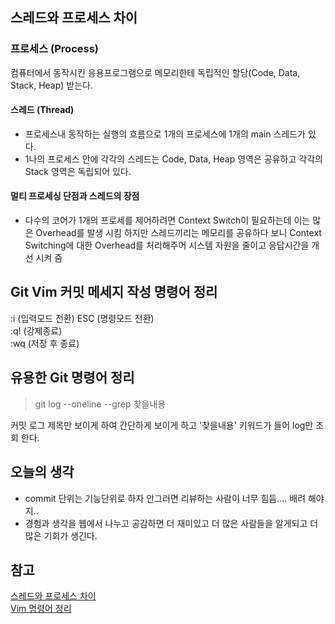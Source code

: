 ## 스레드와 프로세스 차이


### 프로세스 (Process)
컴퓨터에서 동작시킨 응용프로그램으로 메모리한테 독립적인 할당(Code, Data, Stack, Heap) 받는다.

#### 스레드 (Thread)
 - 프로세스내 동작하는 실행의 흐름으로 1개의 프로세스에 1개의 main 스레드가 있다.
 - 1나의 프로세스 안에 각각의 스레드는 Code, Data, Heap 영역은 공유하고 각각의 Stack 영역은 독립되어 있다.

#### 멀티 프로세싱 단점과 스레드의 장점
- 다수의 코어가 1개의 프로세를 제어하려면 Context Switch이 필요하는데 이는 많은 Overhead를 발생 시킴 하지만 스레드끼리는 메모리를 공유하다 보니 Context Switching에 대한 Overhead를 처리해주어 시스템 자원을 줄이고 응답시간을 개선 시켜 줌


## Git Vim 커밋 메세지 작성 명령어 정리
:i (입력모드 전환)
ESC (명령모드 전환)  
:q! (강제종료)  
:wq (저장 후 종료)


## 유용한 Git 명령어 정리
> git log --oneline --grep 찾을내용  

커밋 로그 제목만 보이게 하여 간단하게 보이게 하고 '찾을내용' 키워드가 들어 log만 조회 한다.



## 오늘의 생각
- commit 단위는 기능단위로 하자 안그러면 리뷰하는 사람이 너무 힘듬.... 배려 해야지..
- 경험과 생각을 웹에서 나누고 공감하면 더 재미있고 더 많은 사람들을 알게되고 더 많은 기회가 생긴다.

## 참고
[스레드와 프로세스 차이](https://magi82.github.io/process-thread/)  
[Vim 명령어 정리](https://goo.gl/4FxpqS)

